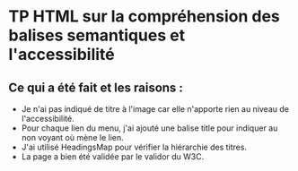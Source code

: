 # TP HTML sur la compréhension des balises semantiques et l'accessibilité

## Ce qui a été fait et les raisons :
- Je n'ai pas indiqué de titre à l'image car elle n'apporte rien au niveau de l'accessibilité.
- Pour chaque lien du menu, j'ai ajouté une balise title pour indiquer au non voyant où mène le lien.
- J'ai utilisé HeadingsMap pour vérifier la hiérarchie des titres.
- La page a bien été validée par le validor du W3C.

